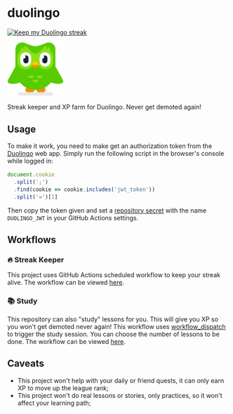 # duolingo

[![Keep my Duolingo streak](https://github.com/rfoel/duolingo/actions/workflows/streak-keeper.yml/badge.svg?branch=main)](https://github.com/rfoel/duolingo/actions/workflows/streak-keeper.yml)

<img src="duo.svg" width="128px"/>

Streak keeper and XP farm for Duolingo. Never get demoted again!

## Usage

To make it work, you need to make get an authorization token from the [Duolingo](https://duolingo.com) web app. Simply run the following script in the browser's console while logged in:

```js
document.cookie
  .split(';')
  .find(cookie => cookie.includes('jwt_token'))
  .split('=')[1]
```

Then copy the token given and set a [repository secret](https://docs.github.com/actions/learn-github-actions/variables) with the name `DUOLINGO_JWT` in your GitHub Actions settings.

## Workflows

### 🔥 Streak Keeper

This project uses GitHub Actions scheduled workflow to keep your streak alive. The workflow can be viewed [here](.github/workflows/streak-keeper.yml).

### 📚 Study

This repository can also "study" lessons for you. This will give you XP so you won't get demoted never again! This workflow uses [workflow_dispatch](https://docs.github.com/actions/using-workflows/events-that-trigger-workflows#workflow_dispatch) to trigger the study session. You can choose the number of lessons to be done. The workflow can be viewed [here](.github/workflows/study.yml).

## Caveats

- This project won't help with your daily or friend quests, it can only earn XP to move up the league rank;
- This project won't do real lessons or stories, only practices, so it won't affect your learning path;
